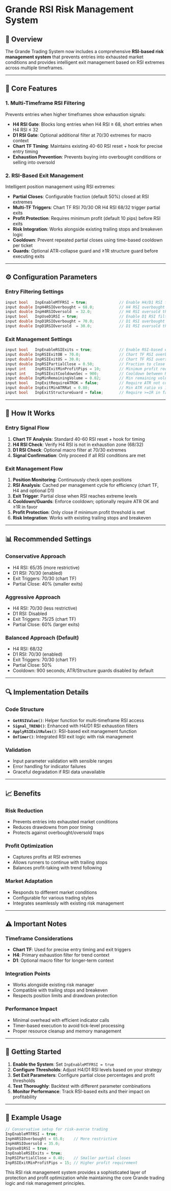 # Grande RSI Risk Management System

## 🎯 **Overview**

The Grande Trading System now includes a comprehensive **RSI-based risk management system** that prevents entries into exhausted market conditions and provides intelligent exit management based on RSI extremes across multiple timeframes.

---

## 🔧 **Core Features**

### **1. Multi-Timeframe RSI Filtering**
Prevents entries when higher timeframes show exhaustion signals:

- **H4 RSI Gate**: Blocks long entries when H4 RSI ≥ 68, short entries when H4 RSI ≤ 32
- **D1 RSI Gate**: Optional additional filter at 70/30 extremes for macro context
- **Chart TF Timing**: Maintains existing 40-60 RSI reset + hook for precise entry timing
- **Exhaustion Prevention**: Prevents buying into overbought conditions or selling into oversold

### **2. RSI-Based Exit Management**
Intelligent position management using RSI extremes:

- **Partial Closes**: Configurable fraction (default 50%) closed at RSI extremes
- **Multi-TF Triggers**: Chart TF RSI 70/30 OR H4 RSI 68/32 trigger partial exits
- **Profit Protection**: Requires minimum profit (default 10 pips) before RSI exits
- **Risk Integration**: Works alongside existing trailing stops and breakeven logic
- **Cooldown**: Prevent repeated partial closes using time-based cooldown per ticket
- **Guards**: Optional ATR-collapse guard and ≥1R structure guard before executing exits

---

## ⚙️ **Configuration Parameters**

### **Entry Filtering Settings**
```cpp
input bool   InpEnableMTFRSI = true;              // Enable H4/D1 RSI filtering
input double InpH4RSIOverbought = 68.0;           // H4 RSI overbought threshold
input double InpH4RSIOversold  = 32.0;            // H4 RSI oversold threshold
input bool   InpUseD1RSI = true;                  // Enable D1 RSI filter
input double InpD1RSIOverbought = 70.0;           // D1 RSI overbought threshold
input double InpD1RSIOversold  = 30.0;            // D1 RSI oversold threshold
```

### **Exit Management Settings**
```cpp
input bool   InpEnableRSIExits = true;            // Enable RSI-based exits
input double InpRSIExitOB = 70.0;                 // Chart TF RSI overbought exit
input double InpRSIExitOS = 30.0;                 // Chart TF RSI oversold exit
input double InpRSIPartialClose = 0.50;           // Fraction to close on RSI extreme
input int    InpRSIExitMinProfitPips = 10;        // Minimum profit required
input int    InpRSIExitCooldownSec = 900;         // Cooldown between RSI partial closes (seconds)
input double InpMinRemainingVolume = 0.02;        // Min remaining volume after partial close
input bool   InpExitRequireATROK = false;         // Require ATR not collapsing for RSI exit
input double InpExitMinATRRat = 0.80;             // Min ATR ratio vs 10-bar avg (0.8 = 80%)
input bool   InpExitStructureGuard = false;       // Require >=1R in favor before RSI exit
```

---

## 🎯 **How It Works**

### **Entry Signal Flow**
1. **Chart TF Analysis**: Standard 40-60 RSI reset + hook for timing
2. **H4 RSI Check**: Verify H4 RSI is not in exhaustion zone (68/32)
3. **D1 RSI Check**: Optional macro filter at 70/30 extremes
4. **Signal Confirmation**: Only proceed if all RSI conditions are met

### **Exit Management Flow**
1. **Position Monitoring**: Continuously check open positions
2. **RSI Analysis**: Cached per management cycle for efficiency (chart TF, H4 and optional D1)
3. **Exit Trigger**: Partial close when RSI reaches extreme levels
4. **Cooldown/Guards**: Enforce cooldown; optionally require ATR OK and ≥1R in favor
5. **Profit Protection**: Only close if minimum profit threshold is met
6. **Risk Integration**: Works with existing trailing stops and breakeven

---

## 📊 **Recommended Settings**

### **Conservative Approach**
- H4 RSI: 65/35 (more restrictive)
- D1 RSI: 70/30 (enabled)
- Exit Triggers: 70/30 (chart TF)
- Partial Close: 40% (smaller exits)

### **Aggressive Approach**
- H4 RSI: 70/30 (less restrictive)
- D1 RSI: Disabled
- Exit Triggers: 75/25 (chart TF)
- Partial Close: 60% (larger exits)

### **Balanced Approach (Default)**
- H4 RSI: 68/32
- D1 RSI: 70/30 (enabled)
- Exit Triggers: 70/30 (chart TF)
- Partial Close: 50%
- Cooldown: 900 seconds; ATR/Structure guards disabled by default

---

## 🔍 **Implementation Details**

### **Code Structure**
- **`GetRSIValue()`**: Helper function for multi-timeframe RSI access
- **`Signal_TREND()`**: Enhanced with H4/D1 RSI exhaustion filters
- **`ApplyRSIExitRules()`**: RSI-based exit management function
- **`OnTimer()`**: Integrated RSI exit logic with risk management

### **Validation**
- Input parameter validation with sensible ranges
- Error handling for indicator failures
- Graceful degradation if RSI data unavailable

---

## 📈 **Benefits**

### **Risk Reduction**
- Prevents entries into exhausted market conditions
- Reduces drawdowns from poor timing
- Protects against overbought/oversold traps

### **Profit Optimization**
- Captures profits at RSI extremes
- Allows runners to continue with trailing stops
- Balances profit-taking with trend following

### **Market Adaptation**
- Responds to different market conditions
- Configurable for various trading styles
- Integrates seamlessly with existing risk management

---

## ⚠️ **Important Notes**

### **Timeframe Considerations**
- **Chart TF**: Used for precise entry timing and exit triggers
- **H4**: Primary exhaustion filter for trend context
- **D1**: Optional macro filter for longer-term context

### **Integration Points**
- Works alongside existing risk manager
- Compatible with trailing stops and breakeven
- Respects position limits and drawdown protection

### **Performance Impact**
- Minimal overhead with efficient indicator calls
- Timer-based execution to avoid tick-level processing
- Proper resource cleanup and memory management

---

## 🚀 **Getting Started**

1. **Enable the System**: Set `InpEnableMTFRSI = true`
2. **Configure Thresholds**: Adjust H4/D1 RSI levels based on your strategy
3. **Set Exit Parameters**: Configure partial close percentages and profit thresholds
4. **Test Thoroughly**: Backtest with different parameter combinations
5. **Monitor Performance**: Track RSI-based exits and their impact on profitability

---

## 📝 **Example Usage**

```cpp
// Conservative setup for risk-averse trading
InpEnableMTFRSI = true;
InpH4RSIOverbought = 65.0;    // More restrictive
InpH4RSIOversold = 35.0;
InpUseD1RSI = true;
InpEnableRSIExits = true;
InpRSIPartialClose = 0.40;    // Smaller partial closes
InpRSIExitMinProfitPips = 15; // Higher profit requirement
```

This RSI risk management system provides a sophisticated layer of protection and profit optimization while maintaining the core Grande trading logic and risk management principles.
